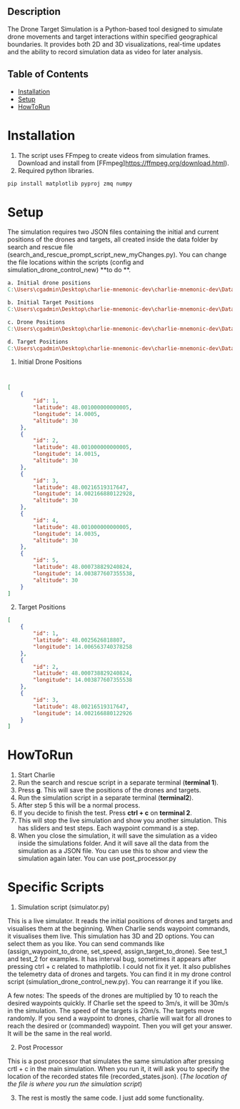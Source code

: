 ## Description

The Drone Target Simulation is a Python-based tool designed to simulate drone movements and target interactions within specified geographical boundaries. It provides both 2D and 3D visualizations, real-time updates and the ability to record simulation data as video for later analysis.

## Table of Contents

- [Installation](#Installation)
- [Setup](#Setup)
- [HowToRun](#HowToRun)

# Installation

1. The script uses FFmpeg to create videos from simulation frames. Download and install from [FFmpeg]https://ffmpeg.org/download.html).
2. Required python libraries.

```bash
pip install matplotlib pyproj zmq numpy
```

# Setup

The simulation requires two JSON files containing the initial and current positions of the drones and targets, all created inside the data folder by search and rescue file (search_and_rescue_prompt_script_new_myChanges.py). You can change the file locations within the scripts (config and simulation_drone_control_new) **to do **.

```makefile
a. Initial drone positions
C:\Users\cgadmin\Desktop\charlie-mnemonic-dev\charlie-mnemonic-dev\Data\charlie_shared_data\initial_drone_pos.json

b. Initial Target Positions
C:\Users\cgadmin\Desktop\charlie-mnemonic-dev\charlie-mnemonic-dev\Data\other_data\initial_target_positions.json

c. Drone Positions
C:\Users\cgadmin\Desktop\charlie-mnemonic-dev\charlie-mnemonic-dev\Data\charlie_shared_data\drone_pos.json

d. Target Positions
C:\Users\cgadmin\Desktop\charlie-mnemonic-dev\charlie-mnemonic-dev\Data\other_data\initial_target_positions.json


```

1. Initial Drone Positions

```json


[
    {
        "id": 1,
        "latitude": 48.001000000000005,
        "longitude": 14.0005,
        "altitude": 30
    },
    {
        "id": 2,
        "latitude": 48.001000000000005,
        "longitude": 14.0015,
        "altitude": 30
    },
    {
        "id": 3,
        "latitude": 48.00216519317647,
        "longitude": 14.002166880122928,
        "altitude": 30
    },
    {
        "id": 4,
        "latitude": 48.001000000000005,
        "longitude": 14.0035,
        "altitude": 30
    },
    {
        "id": 5,
        "latitude": 48.000738829240824,
        "longitude": 14.003877607355538,
        "altitude": 30
    }
]

```

2. Target Positions

```json
[
    {
        "id": 1,
        "latitude": 48.0025626818807,
        "longitude": 14.006563740378258
    },
    {
        "id": 2,
        "latitude": 48.000738829240824,
        "longitude": 14.003877607355538
    },
    {
        "id": 3,
        "latitude": 48.00216519317647,
        "longitude": 14.002166880122926
    }
]
```

# HowToRun

1. Start Charlie
2. Run the search and rescue script in a separate terminal (**terminal 1**).
3. Press **g**. This will save the positions of the drones and targets.
4. Run the simulation script in a separate terminal (**terminal2**).
5. After step 5 this will be a normal process.
6. If you decide to finish the test. Press **ctrl + c** on **terminal 2**.
7. This will stop the live simulation and show you another simulation. This has sliders and test steps. Each waypoint command is a step.
8. When you close the simulation, it will save the simulation as a video inside the simulations folder. And it will save all the data from the simulation as a JSON file. You can use this to show and view the simulation again later. You can use post_processor.py

# Specific Scripts

1. Simulation script (simulator.py)

This is a live simulator. It reads the initial positions of drones and targets and visualises them at the beginning. When Charlie sends waypoint commands, it visualises them live. This simulation has 3D and 2D options. You can select them as you like. You can send commands like (assign_waypoint_to_drone, set_speed, assign_target_to_drone). See test_1 and test_2 for examples. It has interval bug, sometimes it appears after pressing ctrl + c related to mathplotlib. I could not fix it yet. It also publishes the telemetry data of drones and targets. You can find it in my drone control script (simulation_drone_control_new.py). You can rearrange it if you like.

A few notes: The speeds of the drones are multiplied by 10 to reach the desired waypoints quickly. If Charlie set the speed to 3m/s, it will be 30m/s in the simulation. The speed of the targets is 20m/s. The targets move randomly. If you send a waypoint to drones, charlie will wait for all drones to reach the desired or (commanded) waypoint. Then you will get your answer. It will be the same in the real world.

2. Post Processor

This is a post processor that simulates the same simulation after pressing crtl + c in the main simulation. When you run it, it will ask you to specify the location of the recorded states file (recorded_states.json). (*The location of the file is where you run the simulation script*)

3. The rest is mostly the same code. I just add some functionality.
